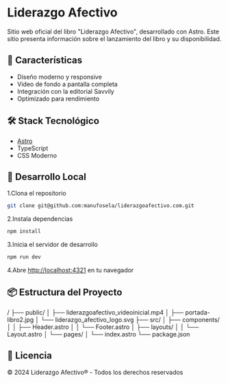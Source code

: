 # Liderazgo Afectivo

Sitio web oficial del libro "Liderazgo Afectivo", desarrollado con Astro. Este sitio presenta información sobre el lanzamiento del libro y su disponibilidad.

## 🚀 Características

- Diseño moderno y responsive
- Video de fondo a pantalla completa
- Integración con la editorial Savvily
- Optimizado para rendimiento

## 🛠️ Stack Tecnológico

- [Astro](https://astro.build)
- TypeScript
- CSS Moderno

## 🔧 Desarrollo Local

1.Clona el repositorio

```bash
git clone git@github.com:manufosela/liderazgoafectivo.com.git
```

2.Instala dependencias

```bash
npm install
```

3.Inicia el servidor de desarrollo

```bash
npm run dev
```

4.Abre [http://localhost:4321](http://localhost:4321) en tu navegador

## 📦 Estructura del Proyecto

/
├── public/
│ ├── liderazgoafectivo_videoinicial.mp4
│ ├── portada-libro2.jpg
│ └── liderazgo_afectivo_logo.svg
├── src/
│ ├── components/
│ │ ├── Header.astro
│ │ └── Footer.astro
│ ├── layouts/
│ │ └── Layout.astro
│ └── pages/
│ └── index.astro
└── package.json

## 📝 Licencia

© 2024 Liderazgo Afectivo® - Todos los derechos reservados
